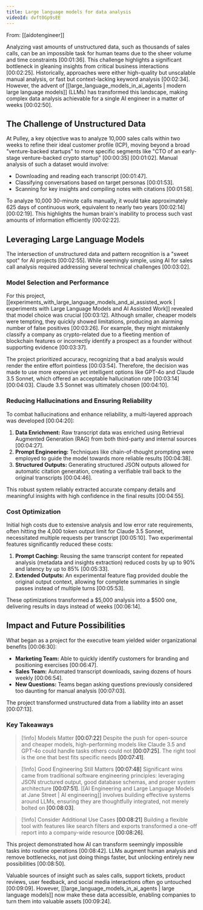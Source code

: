 ```yaml
---
title: Large language models for data analysis
videoId: dvft0Gp9sEE
---
```


From: [[aidotengineer]] <br/> 

Analyzing vast amounts of unstructured data, such as thousands of sales calls, can be an impossible task for human teams due to the sheer volume and time constraints <a class="yt-timestamp" data-t="00:01:36">[00:01:36]</a>. This challenge highlights a significant bottleneck in gleaning insights from critical business interactions <a class="yt-timestamp" data-t="00:02:25">[00:02:25]</a>. Historically, approaches were either high-quality but unscalable manual analysis, or fast but context-lacking keyword analysis <a class="yt-timestamp" data-t="00:02:34">[00:02:34]</a>. However, the advent of [[large_language_models_in_ai_agents | modern large language models]] (LLMs) has transformed this landscape, making complex data analysis achievable for a single AI engineer in a matter of weeks <a class="yt-timestamp" data-t="00:02:50">[00:02:50]</a>.

## The Challenge of Unstructured Data
At Pulley, a key objective was to analyze 10,000 sales calls within two weeks to refine their ideal customer profile (ICP), moving beyond a broad "venture-backed startups" to more specific segments like "CTO of an early-stage venture-backed crypto startup" <a class="yt-timestamp" data-t="00:00:35">[00:00:35]</a> <a class="yt-timestamp" data-t="00:01:02">[00:01:02]</a>. Manual analysis of such a dataset would involve:
*   Downloading and reading each transcript <a class="yt-timestamp" data-t="00:01:47">[00:01:47]</a>.
*   Classifying conversations based on target personas <a class="yt-timestamp" data-t="00:01:53">[00:01:53]</a>.
*   Scanning for key insights and compiling notes with citations <a class="yt-timestamp" data-t="00:01:58">[00:01:58]</a>.

To analyze 10,000 30-minute calls manually, it would take approximately 625 days of continuous work, equivalent to nearly two years <a class="yt-timestamp" data-t="00:02:14">[00:02:14]</a> <a class="yt-timestamp" data-t="00:02:19">[00:02:19]</a>. This highlights the human brain's inability to process such vast amounts of information efficiently <a class="yt-timestamp" data-t="00:02:22">[00:02:22]</a>.

## Leveraging Large Language Models
The intersection of unstructured data and pattern recognition is a "sweet spot" for AI projects <a class="yt-timestamp" data-t="00:02:55">[00:02:55]</a>. While seemingly simple, using AI for sales call analysis required addressing several technical challenges <a class="yt-timestamp" data-t="00:03:02">[00:03:02]</a>.

### Model Selection and Performance
For this project, [[experiments_with_large_language_models_and_ai_assisted_work | experiments with Large Language Models and AI Assisted Work]] revealed that model choice was crucial <a class="yt-timestamp" data-t="00:03:12">[00:03:12]</a>. Although smaller, cheaper models were tempting, they quickly showed limitations, producing an alarming number of false positives <a class="yt-timestamp" data-t="00:03:26">[00:03:26]</a>. For example, they might mistakenly classify a company as crypto-related due to a fleeting mention of blockchain features or incorrectly identify a prospect as a founder without supporting evidence <a class="yt-timestamp" data-t="00:03:37">[00:03:37]</a>.

The project prioritized accuracy, recognizing that a bad analysis would render the entire effort pointless <a class="yt-timestamp" data-t="00:03:54">[00:03:54]</a>. Therefore, the decision was made to use more expensive yet intelligent options like GPT-4o and Claude 3.5 Sonnet, which offered an acceptable hallucination rate <a class="yt-timestamp" data-t="00:03:14">[00:03:14]</a> <a class="yt-timestamp" data-t="00:04:03">[00:04:03]</a>. Claude 3.5 Sonnet was ultimately chosen <a class="yt-timestamp" data-t="00:04:10">[00:04:10]</a>.

### Reducing Hallucinations and Ensuring Reliability
To combat hallucinations and enhance reliability, a multi-layered approach was developed <a class="yt-timestamp" data-t="00:04:20">[00:04:20]</a>:
1.  **Data Enrichment:** Raw transcript data was enriched using Retrieval Augmented Generation (RAG) from both third-party and internal sources <a class="yt-timestamp" data-t="00:04:27">[00:04:27]</a>.
2.  **Prompt Engineering:** Techniques like chain-of-thought prompting were employed to guide the model towards more reliable results <a class="yt-timestamp" data-t="00:04:38">[00:04:38]</a>.
3.  **Structured Outputs:** Generating structured JSON outputs allowed for automatic citation generation, creating a verifiable trail back to the original transcripts <a class="yt-timestamp" data-t="00:04:46">[00:04:46]</a>.

This robust system reliably extracted accurate company details and meaningful insights with high confidence in the final results <a class="yt-timestamp" data-t="00:04:55">[00:04:55]</a>.

### Cost Optimization
Initial high costs due to extensive analysis and low error rate requirements, often hitting the 4,000 token output limit for Claude 3.5 Sonnet, necessitated multiple requests per transcript <a class="yt-timestamp" data-t="00:05:10">[00:05:10]</a>. Two experimental features significantly reduced these costs:
1.  **Prompt Caching:** Reusing the same transcript content for repeated analysis (metadata and insights extraction) reduced costs by up to 90% and latency by up to 85% <a class="yt-timestamp" data-t="00:05:33">[00:05:33]</a>.
2.  **Extended Outputs:** An experimental feature flag provided double the original output context, allowing for complete summaries in single passes instead of multiple turns <a class="yt-timestamp" data-t="00:05:53">[00:05:53]</a>.

These optimizations transformed a $5,000 analysis into a $500 one, delivering results in days instead of weeks <a class="yt-timestamp" data-t="00:06:14">[00:06:14]</a>.

## Impact and Future Possibilities
What began as a project for the executive team yielded wider organizational benefits <a class="yt-timestamp" data-t="00:06:30">[00:06:30]</a>:
*   **Marketing Team:** Able to quickly identify customers for branding and positioning exercises <a class="yt-timestamp" data-t="00:06:47">[00:06:47]</a>.
*   **Sales Team:** Automated transcript downloads, saving dozens of hours weekly <a class="yt-timestamp" data-t="00:06:54">[00:06:54]</a>.
*   **New Questions:** Teams began asking questions previously considered too daunting for manual analysis <a class="yt-timestamp" data-t="00:07:03">[00:07:03]</a>.

The project transformed unstructured data from a liability into an asset <a class="yt-timestamp" data-t="00:07:13">[00:07:13]</a>.

### Key Takeaways
> [!info] Models Matter <a class="yt-timestamp" data-t="00:07:22">[00:07:22]</a>
> Despite the push for open-source and cheaper models, high-performing models like Claude 3.5 and GPT-4o could handle tasks others could not <a class="yt-timestamp" data-t="00:07:25">[00:07:25]</a>. The right tool is the one that best fits specific needs <a class="yt-timestamp" data-t="00:07:41">[00:07:41]</a>.

> [!info] Good Engineering Still Matters <a class="yt-timestamp" data-t="00:07:48">[00:07:48]</a>
> Significant wins came from traditional software engineering principles: leveraging JSON structured output, good database schemas, and proper system architecture <a class="yt-timestamp" data-t="00:07:51">[00:07:51]</a>. [[AI Engineering and Large Language Models at Jane Street | AI engineering]] involves building effective systems around LLMs, ensuring they are thoughtfully integrated, not merely bolted on <a class="yt-timestamp" data-t="00:08:03">[00:08:03]</a>.

> [!info] Consider Additional Use Cases <a class="yt-timestamp" data-t="00:08:21">[00:08:21]</a>
> Building a flexible tool with features like search filters and exports transformed a one-off report into a company-wide resource <a class="yt-timestamp" data-t="00:08:26">[00:08:26]</a>.

This project demonstrated how AI can transform seemingly impossible tasks into routine operations <a class="yt-timestamp" data-t="00:08:42">[00:08:42]</a>. LLMs augment human analysis and remove bottlenecks, not just doing things faster, but unlocking entirely new possibilities <a class="yt-timestamp" data-t="00:08:50">[00:08:50]</a>.

Valuable sources of insight such as sales calls, support tickets, product reviews, user feedback, and social media interactions often go untouched <a class="yt-timestamp" data-t="00:09:09">[00:09:09]</a>. However, [[large_language_models_in_ai_agents | large language models]] now make these data accessible, enabling companies to turn them into valuable assets <a class="yt-timestamp" data-t="00:09:24">[00:09:24]</a>.